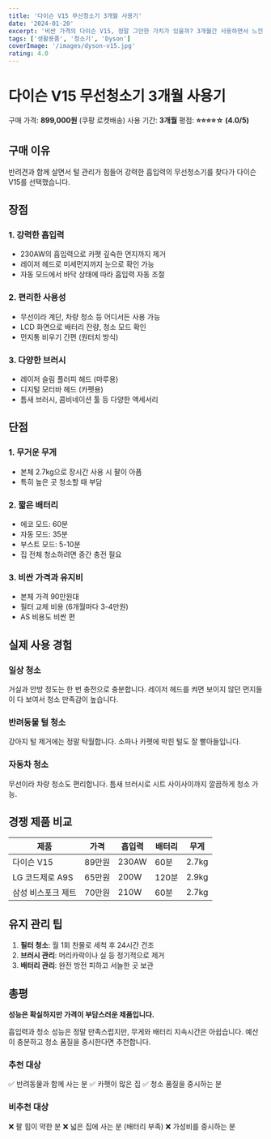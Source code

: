 ```yaml
---
title: '다이슨 V15 무선청소기 3개월 사용기'
date: '2024-01-20'
excerpt: '비싼 가격의 다이슨 V15, 정말 그만한 가치가 있을까? 3개월간 사용하면서 느낀 솔직한 장단점을 공유합니다.'
tags: ['생활용품', '청소기', 'Dyson']
coverImage: '/images/dyson-v15.jpg'
rating: 4.0
---
```


# 다이슨 V15 무선청소기 3개월 사용기

구매 가격: **899,000원** (쿠팡 로켓배송)
사용 기간: **3개월**
평점: **⭐⭐⭐⭐☆ (4.0/5)**

## 구매 이유

반려견과 함께 살면서 털 관리가 힘들어 강력한 흡입력의 무선청소기를 찾다가 다이슨 V15를 선택했습니다.

## 장점

### 1. 강력한 흡입력

- 230AW의 흡입력으로 카펫 깊숙한 먼지까지 제거
- 레이저 헤드로 미세먼지까지 눈으로 확인 가능
- 자동 모드에서 바닥 상태에 따라 흡입력 자동 조절

### 2. 편리한 사용성

- 무선이라 계단, 차량 청소 등 어디서든 사용 가능
- LCD 화면으로 배터리 잔량, 청소 모드 확인
- 먼지통 비우기 간편 (원터치 방식)

### 3. 다양한 브러시

- 레이저 슬림 플러피 헤드 (마루용)
- 디지털 모터바 헤드 (카펫용)
- 틈새 브러시, 콤비네이션 툴 등 다양한 액세서리

## 단점

### 1. 무거운 무게

- 본체 2.7kg으로 장시간 사용 시 팔이 아픔
- 특히 높은 곳 청소할 때 부담

### 2. 짧은 배터리

- 에코 모드: 60분
- 자동 모드: 35분
- 부스트 모드: 5-10분
- 집 전체 청소하려면 중간 충전 필요

### 3. 비싼 가격과 유지비

- 본체 가격 90만원대
- 필터 교체 비용 (6개월마다 3-4만원)
- AS 비용도 비싼 편

## 실제 사용 경험

### 일상 청소

거실과 안방 정도는 한 번 충전으로 충분합니다. 레이저 헤드를 켜면 보이지 않던 먼지들이 다 보여서 청소 만족감이 높습니다.

### 반려동물 털 청소

강아지 털 제거에는 정말 탁월합니다. 소파나 카펫에 박힌 털도 잘 빨아들입니다.

### 자동차 청소

무선이라 차량 청소도 편리합니다. 틈새 브러시로 시트 사이사이까지 깔끔하게 청소 가능.

## 경쟁 제품 비교

| 제품 | 가격 | 흡입력 | 배터리 | 무게 |
|------|------|--------|---------|------|
| 다이슨 V15 | 89만원 | 230AW | 60분 | 2.7kg |
| LG 코드제로 A9S | 65만원 | 200W | 120분 | 2.9kg |
| 삼성 비스포크 제트 | 70만원 | 210W | 60분 | 2.7kg |

## 유지 관리 팁

1. **필터 청소**: 월 1회 찬물로 세척 후 24시간 건조
2. **브러시 관리**: 머리카락이나 실 등 정기적으로 제거
3. **배터리 관리**: 완전 방전 피하고 서늘한 곳 보관

## 총평

**성능은 확실하지만 가격이 부담스러운 제품입니다.**

흡입력과 청소 성능은 정말 만족스럽지만, 무게와 배터리 지속시간은 아쉽습니다. 예산이 충분하고 청소 품질을 중시한다면 추천합니다.

### 추천 대상

✅ 반려동물과 함께 사는 분
✅ 카펫이 많은 집
✅ 청소 품질을 중시하는 분

### 비추천 대상

❌ 팔 힘이 약한 분
❌ 넓은 집에 사는 분 (배터리 부족)
❌ 가성비를 중시하는 분